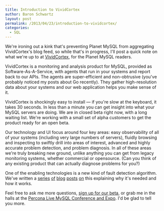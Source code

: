 ```yaml
---
title: Introduction to VividCortex
author: Baron Schwartz
layout: post
permalink: /2013/04/23/introduction-to-vividcortex/
categories:
  - SQL
---
```

We're ironing out a kink that's preventing Planet MySQL from aggregating VividCortex's blog feed, so while that's in progress, I'll post a quick note on what we're up to at [VividCortex][1], for the Planet MySQL readers.

VividCortex is a monitoring and analysis product for MySQL, provided as Software-As-A-Service, with agents that run in your systems and report back to our APIs. The agents are super-efficient and non-obtrusive (you've probably noticed my posts about Go recently). They gather high-resolution data about your systems and our web application helps you make sense of it.

VividCortex is shockingly easy to install &#8212; if you're slow at the keyboard, it takes 30 seconds. In less than a minute you can get insight into what your MySQL servers are doing. We are in closed beta right now, with a long waiting list. We're working with a small set of alpha customers to get the product ready for an open beta.

Our technology and UI focus around four key areas: easy observability of all of your systems (including very large numbers of servers), fluidly browsing and inspecting to swiftly drill into areas of interest, advanced and highly accurate problem detection, and problem diagnosis. In all of these areas we're truly breaking new ground, unlike anything you can get from legacy monitoring systems, whether commercial or opensource. (Can you think of any existing product that can actually diagnose problems for you?)

One of the enabling technologies is a new kind of fault detection algorithm. We've written a [series][2] [of][3] [blog][4] [posts][5] [on][6] this explaining why it's needed and how it works.

Feel free to ask me more questions, [sign up for our beta][7], or grab me in the halls at the [Percona Live MySQL Conference and Expo][8]. I'd be glad to tell you more.

 [1]: https://vividcortex.com/
 [2]: https://vividcortex.com/blog/2013/04/08/why-you-should-almost-never-alert-on-thresholds/
 [3]: https://vividcortex.com/blog/2013/04/09/a-sure-fire-recipe-for-monitoring-disaster/
 [4]: https://vividcortex.com/blog/2013/04/10/2-reasons-why-threshold-based-monitoring-is-hopelessly-broken/
 [5]: https://vividcortex.com/blog/2013/04/16/does-it-really-matter-if-monitoring-isnt-built-for-humans/
 [6]: https://vividcortex.com/blog/2013/04/17/how-does-adaptive-fault-detection-work-does-it-really-eliminate-thresholds/
 [7]: https://vividcortex.com/sign-up/
 [8]: http://www.percona.com/live/mysql-conference-2013/
